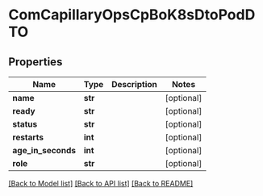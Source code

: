 # ComCapillaryOpsCpBoK8sDtoPodDTO

## Properties
Name | Type | Description | Notes
------------ | ------------- | ------------- | -------------
**name** | **str** |  | [optional] 
**ready** | **str** |  | [optional] 
**status** | **str** |  | [optional] 
**restarts** | **int** |  | [optional] 
**age_in_seconds** | **int** |  | [optional] 
**role** | **str** |  | [optional] 

[[Back to Model list]](../README.md#documentation-for-models) [[Back to API list]](../README.md#documentation-for-api-endpoints) [[Back to README]](../README.md)

